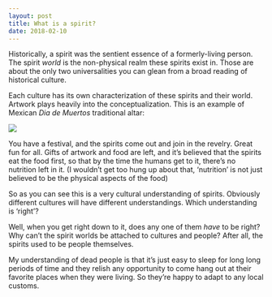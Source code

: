 ```yaml
---
layout: post
title: What is a spirit?
date: 2018-02-10
---
```


<p>Historically, a spirit was the sentient essence of a formerly-living person. The spirit <i>world</i> is the non-physical realm these spirits exist in. Those are about the only two universalities you can glean from a broad reading of historical culture.</p><p>Each culture has its own characterization of these spirits and their world. Artwork plays heavily into the conceptualization. This is an example of Mexican <i>Dia de Muertos</i> traditional altar:</p><img src="https://qph.fs.quoracdn.net/main-qimg-e2c7b41f41bd0565da2ccdcb115a1847"><p>You have a festival, and the spirits come out and join in the revelry. Great fun for all. Gifts of artwork and food are left, and it’s believed that the spirits eat the food first, so that by the time the humans get to it, there’s no nutrition left in it. (I wouldn’t get too hung up about that, ‘nutrition’ is not just believed to be the physical aspects of the food)</p><p>So as you can see this is a very cultural understanding of spirits. Obviously different cultures will have different understandings. Which understanding is ‘right’?</p><p>Well, when you get right down to it, does any one of them <i>have</i> to be right? Why can’t the spirit worlds be attached to cultures and people? After all, the spirits used to be people themselves.</p><p>My understanding of dead people is that it’s just easy to sleep for long long periods of time and they relish any opportunity to come hang out at their favorite places when they were living. So they’re happy to adapt to any local customs.</p>
